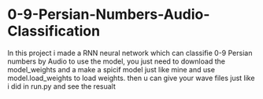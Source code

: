 # 0-9-Persian-Numbers-Audio-Classification
In this project i made a RNN neural network which can classifie 0-9 Persian numbers by Audio
to use the model, you just need to download the model_weights and a make a spicif model just like mine and use model.load_weights to load weights. then u can give your wave files just like i did in run.py and see the resualt 
